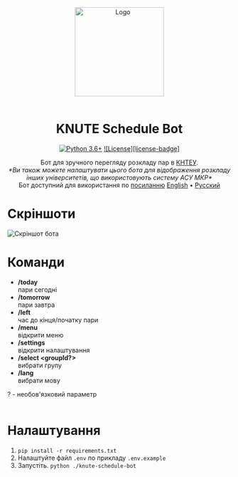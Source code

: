<div align="center">
<img src="https://user-images.githubusercontent.com/81159301/193612153-e085ffb7-230b-413c-a7b2-c450536cd397.png" alt="Logo" width="200"><br><br>

# KNUTE Schedule Bot

[![Python 3.6+](https://img.shields.io/badge/python-3.6+-blue.svg)](https://www.python.org/downloads)
[![License][license-badge]](license)

Бот для зручного перегляду розкладу пар в [КНТЕУ](https://mia1.knute.edu.ua).<br>
*\*Ви також можете налаштувати цього бота для відображення розкладу інших університетів, що використовують систему АСУ МКР\**<br>
Бот доступний для використання по [посиланню](https://t.me/Knute_ScheduleBot)
[English](README.md) • [Русский](README-ru.md)

</div>

# Скріншоти
![Скріншот бота](https://user-images.githubusercontent.com/81159301/193561985-2414eafb-3423-4ef6-b149-24926831df7a.png)

# Команди

* **/today**<br>
    пари сегодні
* **/tomorrow**<br>
    пари завтра
* **/left**<br>
    час до кінця/початку пари
* **/menu**<br>
    відкрити меню
* **/settings**<br>
    відкрити налаштування
* **/select \<groupId?\>**<br>
    вибрати групу
* **/lang**<br>
    вибрати мову

? - необов'язковий параметр
<br><br>

# Налаштування

1. `pip install -r requirements.txt`
2. Налаштуйте файл `.env` по прикладу `.env.example`
3. Запустіть. `python ./knute-schedule-bot`

